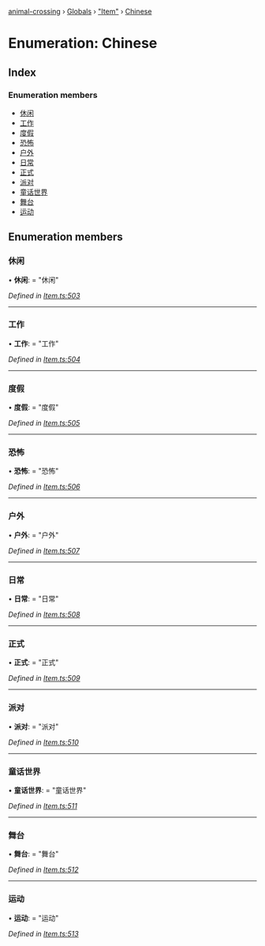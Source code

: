 [animal-crossing](../README.md) › [Globals](../globals.md) › ["Item"](../modules/_item_.md) › [Chinese](_item_.chinese.md)

# Enumeration: Chinese

## Index

### Enumeration members

* [休闲](_item_.chinese.md#休闲)
* [工作](_item_.chinese.md#工作)
* [度假](_item_.chinese.md#度假)
* [恐怖](_item_.chinese.md#恐怖)
* [户外](_item_.chinese.md#户外)
* [日常](_item_.chinese.md#日常)
* [正式](_item_.chinese.md#正式)
* [派对](_item_.chinese.md#派对)
* [童话世界](_item_.chinese.md#童话世界)
* [舞台](_item_.chinese.md#舞台)
* [运动](_item_.chinese.md#运动)

## Enumeration members

###  休闲

• **休闲**: = "休闲"

*Defined in [Item.ts:503](https://github.com/Norviah/animal-crossing/blob/3d769dc/module/types/Item.ts#L503)*

___

###  工作

• **工作**: = "工作"

*Defined in [Item.ts:504](https://github.com/Norviah/animal-crossing/blob/3d769dc/module/types/Item.ts#L504)*

___

###  度假

• **度假**: = "度假"

*Defined in [Item.ts:505](https://github.com/Norviah/animal-crossing/blob/3d769dc/module/types/Item.ts#L505)*

___

###  恐怖

• **恐怖**: = "恐怖"

*Defined in [Item.ts:506](https://github.com/Norviah/animal-crossing/blob/3d769dc/module/types/Item.ts#L506)*

___

###  户外

• **户外**: = "户外"

*Defined in [Item.ts:507](https://github.com/Norviah/animal-crossing/blob/3d769dc/module/types/Item.ts#L507)*

___

###  日常

• **日常**: = "日常"

*Defined in [Item.ts:508](https://github.com/Norviah/animal-crossing/blob/3d769dc/module/types/Item.ts#L508)*

___

###  正式

• **正式**: = "正式"

*Defined in [Item.ts:509](https://github.com/Norviah/animal-crossing/blob/3d769dc/module/types/Item.ts#L509)*

___

###  派对

• **派对**: = "派对"

*Defined in [Item.ts:510](https://github.com/Norviah/animal-crossing/blob/3d769dc/module/types/Item.ts#L510)*

___

###  童话世界

• **童话世界**: = "童话世界"

*Defined in [Item.ts:511](https://github.com/Norviah/animal-crossing/blob/3d769dc/module/types/Item.ts#L511)*

___

###  舞台

• **舞台**: = "舞台"

*Defined in [Item.ts:512](https://github.com/Norviah/animal-crossing/blob/3d769dc/module/types/Item.ts#L512)*

___

###  运动

• **运动**: = "运动"

*Defined in [Item.ts:513](https://github.com/Norviah/animal-crossing/blob/3d769dc/module/types/Item.ts#L513)*
